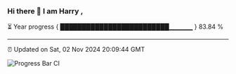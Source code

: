 ### Hi there 👋 I am Harry , 

⏳ Year progress { █████████████████████████▁▁▁▁▁ } 83.84 %

---

⏰ Updated on Sat, 02 Nov 2024 20:09:44 GMT

![Progress Bar CI](https://github.com/duykhang68/duykhang68/workflows/Progress%20Bar%20CI/badge.svg)
